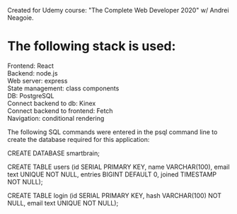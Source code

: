 Created for Udemy course: "The Complete Web Developer 2020" w/ Andrei Neagoie.  

# The following stack is used:  

Frontend: React  
Backend: node.js  
Web server: express  
State management: class components  
DB: PostgreSQL  
Connect backend to db: Kinex  
Connect backend to frontend: Fetch  
Navigation: conditional rendering  

The following SQL commands were entered in the psql command line to create the database required for this application:  

CREATE DATABASE smartbrain;  

CREATE TABLE users (id SERIAL PRIMARY KEY, name VARCHAR(100), email text UNIQUE NOT NULL, entries BIGINT DEFAULT 0, joined TIMESTAMP NOT NULL);  

CREATE TABLE login (id SERIAL PRIMARY KEY, hash VARCHAR(100) NOT NULL, email text UNIQUE NOT NULL);  

